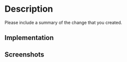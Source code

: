 # Description
Please include a summary of the change that you created.

## Implementation

## Screenshots
